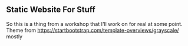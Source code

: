 ## Static Website For Stuff
So this is a thing from a workshop that I'll work on for real at some point.
Theme from https://startbootstrap.com/template-overviews/grayscale/ mostly
